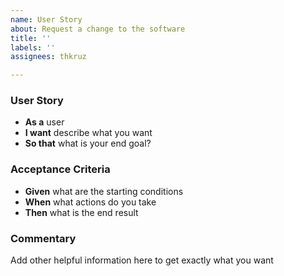 ```yaml
---
name: User Story
about: Request a change to the software
title: ''
labels: ''
assignees: thkruz

---
```


### User Story
- **As a** user
- **I want**  describe what you want
- **So that** what is your end goal?

### Acceptance Criteria
- **Given** what are the starting conditions
- **When** what actions do you take
- **Then** what is the end result 

<!-- Note: If you have additional criteria copy and paste the above blocks -->

### Commentary
Add other helpful information here to get exactly what you want
